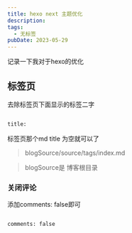 ```yaml
---
title: hexo next 主题优化
description: 
tags:
  - 无标签
pubDate: 2023-05-29
---
```



记录一下我对于hexo的优化



<!-- more -->



## 标签页



去除标签页下面显示的标签二字



```html

title: 

```



标签页那个md title 为空就可以了



> blogSource/source/tags/index.md

>

> blogSource是 博客根目录



### 关闭评论



添加comments: false即可



```html

comments: false

```






